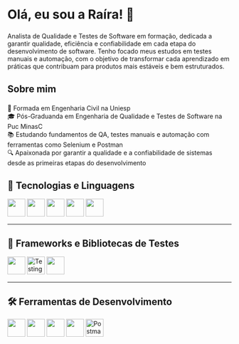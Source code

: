 <h1 align="left">Olá, eu sou a Raíra! 💛 </h1>

###

<p align="left">Analista de Qualidade e Testes de Software em formação, dedicada a garantir qualidade, eficiência e confiabilidade em cada etapa do desenvolvimento de software. Tenho focado meus estudos em testes manuais e automação, com o objetivo de transformar cada aprendizado em práticas que contribuam para produtos mais estáveis e bem estruturados.</p>

###

<h2 align="left">Sobre mim</h2>

###

<p align="left">🧪 Formada em Engenharia Civil na Uniesp<br>🎓 Pós-Graduanda em Engenharia de Qualidade e Testes de Software na Puc MinasC<br>📚 Estudando fundamentos de QA, testes manuais e automação com ferramentas como Selenium e Postman<br>🔍 Apaixonada por garantir a qualidade e a confiabilidade de sistemas desde as primeiras etapas do desenvolvimento</p>

###

## 🧪 Tecnologias e Linguagens  
<img src="https://cdn.jsdelivr.net/gh/devicons/devicon/icons/html5/html5-original.svg" width="40"/> <img src="https://cdn.jsdelivr.net/gh/devicons/devicon/icons/css3/css3-original.svg" width="40"/> <img src="https://cdn.jsdelivr.net/gh/devicons/devicon/icons/javascript/javascript-original.svg" width="40"/> <img src="https://cdn.jsdelivr.net/gh/devicons/devicon/icons/java/java-original.svg" width="40"/> <img src="https://cdn.jsdelivr.net/gh/devicons/devicon/icons/docker/docker-original.svg" width="40"/>

---

## 🚀 Frameworks e Bibliotecas de Testes  
<img src="https://cdn.jsdelivr.net/gh/devicons/devicon/icons/selenium/selenium-original.svg" width="40"/>  <img src="https://testing-library.com/img/octopus-64x64.png" width="40" alt="Testing Library"/> <img src="https://cdn.jsdelivr.net/gh/devicons/devicon/icons/react/react-original.svg" width="40"/>

---

## 🛠️ Ferramentas de Desenvolvimento  
<img src="https://cdn.jsdelivr.net/gh/devicons/devicon/icons/git/git-original.svg" width="40"/> <img src="https://cdn.jsdelivr.net/gh/devicons/devicon/icons/github/github-original.svg" width="40"/> <img src="https://cdn.jsdelivr.net/gh/devicons/devicon/icons/figma/figma-original.svg" width="40"/> <img src="https://cdn.jsdelivr.net/gh/devicons/devicon/icons/vscode/vscode-original.svg" width="40"/> <img src="https://uxwing.com/wp-content/themes/uxwing/download/brands-and-social-media/postman-icon.png" width="40" alt="Postman"/>

